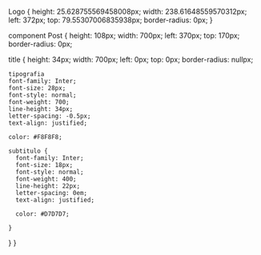 Logo {
  height: 25.628755569458008px;
  width: 238.61648559570312px;
  left: 372px;
  top: 79.55307006835938px;
  border-radius: 0px;
}

component Post {
  height: 108px;
  width: 700px;
  left: 370px;
  top: 170px;
  border-radius: 0px;

  title {
    height: 34px;
    width: 700px;
    left: 0px;
    top: 0px;
    border-radius: nullpx;

    tipografia
    font-family: Inter;
    font-size: 28px;
    font-style: normal;
    font-weight: 700;
    line-height: 34px;
    letter-spacing: -0.5px;
    text-align: justified;

    color: #F8F8F8;

    subtitulo {
      font-family: Inter;
      font-size: 18px;
      font-style: normal;
      font-weight: 400;
      line-height: 22px;
      letter-spacing: 0em;
      text-align: justified;

      color: #D7D7D7;

    }



  }
}


